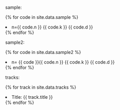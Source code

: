 sample:

{% for code in site.data.sample %} 
<li> <a> n={{ code.n }} {{ code.k }} {{ code.d }} </a> </li>
{% endfor %}


sample2:

{% for code in site.data.sample2 %} 
<li> <a> n= {{ code }}{{ code.n }} {{ code.k }} {{ code.d }} </a> </li>
{% endfor %}

tracks:

{% for track in site.data.tracks %}
<li>Title: {{ track.title }}</li>
  {% endfor %}
